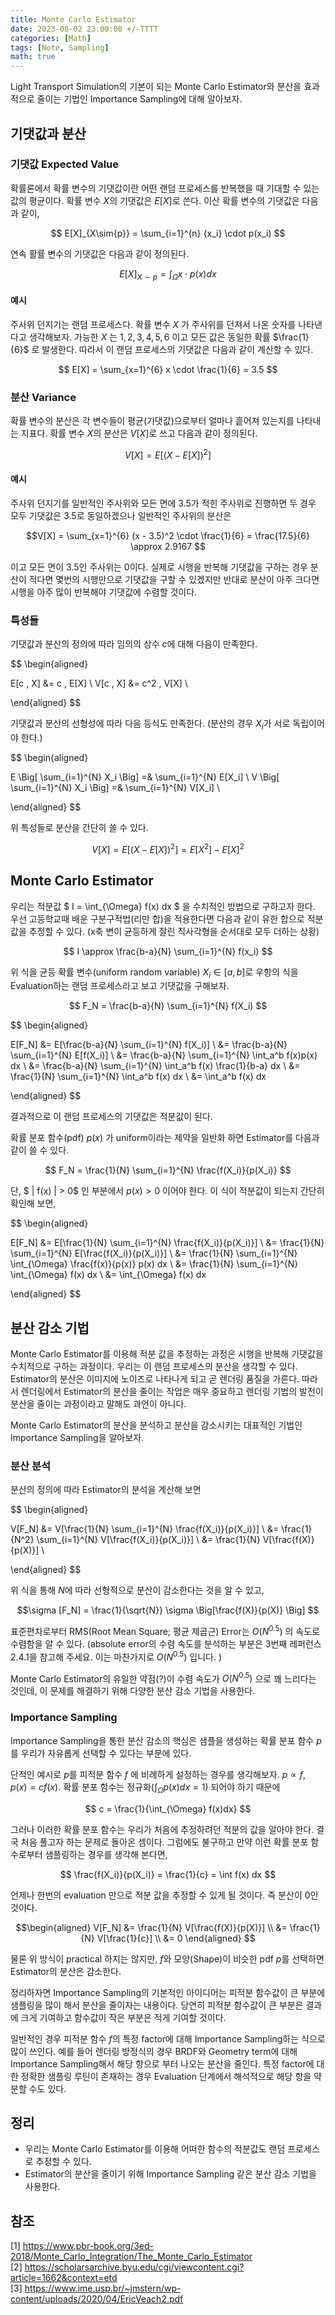 ```yaml
---
title: Monte Carlo Estimator
date: 2023-08-02 23:00:00 +/-TTTT
categories: [Math]
tags: [Note, Sampling]  
math: true
---
```


Light Transport Simulation의 기본이 되는 Monte Carlo Estimator와 분산을 효과적으로 줄이는 기법인 Importance Sampling에 대해 알아보자.

## 기댓값과 분산

### 기댓값 Expected Value

확률론에서 확률 변수의 기댓값이란 어떤 랜덤 프로세스를 반복했을 때 기대할 수 있는 값의 평균이다. 확률 변수 $X$의 기댓값은 $E[X]$로 쓴다. 이산 확률 변수의 기댓값은 다음과 같이, 

$$ E[X]_{X\sim{p}} = \sum_{i=1}^{n} {x_i} \cdot p(x_i) $$

연속 활률 변수의 기댓값은 다음과 같이 정의된다.

$$ E[X]_{X\sim{p}} = \int_{\Omega} x \cdot p(x) dx$$

#### 예시

주사위 던지기는 랜덤 프로세스다. 확률 변수 $X$ 가 주사위를 던져서 나온 숫자를 나타낸다고 생각해보자. 가능한 $X$ 는 $1, 2, 3, 4, 5, 6$ 이고 모든 값은 동일한 확률 $\frac{1}{6}$ 로 발생한다. 따라서 이 랜덤 프로세스의 기댓값은 다음과 같이 계산할 수 있다.

$$ E[X] = \sum_{x=1}^{6} x \cdot \frac{1}{6} = 3.5 $$

### 분산 Variance

확률 변수의 분산은 각 변수들이 평균(기댓값)으로부터 얼마나 흩어져 있는지를 나타내는 지표다. 확률 변수 $X$의 분산은 $V[X]$로 쓰고 다음과 같이 정의된다.

$$ V[X] = E[(X-E[X])^2] $$

#### 예시

주사위 던지기를 일반적인 주사위와 모든 면에 3.5가 적힌 주사위로 진행하면 두 경우 모두 기댓값은 3.5로 동일하겠으나 일반적인 주사위의 분산은 

$$V[X] = \sum_{x=1}^{6} (x - 3.5)^2 \cdot \frac{1}{6} = \frac{17.5}{6} \approx 2.9167 $$

이고 모든 면이 3.5인 주사위는 0이다. 실제로 시행을 반복해 기댓값을 구하는 경우 분산이 적다면 몇번의 시행만으로 기댓값을 구할 수 있겠지만 반대로 분산이 아주 크다면 시행을 아주 많이 반복해야 기댓값에 수렴할 것이다.

### 특성들

기댓값과 분산의 정의에 따라 임의의 상수 $c$에 대해 다음이 만족한다.

$$ \begin{aligned} 

E[c \, X] &= c \, E[X] \\
V[c \, X] &= c^2 \, V[X] \\

\end{aligned} $$

기댓값과 분산의 선형성에 따라 다음 등식도 만족한다. (분산의 경우 $X_i$가 서로 독립이어야 한다.)

$$ \begin{aligned} 

E \Big[ \sum_{i=1}^{N} X_i \Big] =& \sum_{i=1}^{N} E[X_i] \\
V \Big[ \sum_{i=1}^{N} X_i \Big] =& \sum_{i=1}^{N} V[X_i] \\

\end{aligned} $$

위 특성들로 분산을 간단히 쓸 수 있다.

$$ V[X] = E[(X-E[X])^2] = E[X^2] - E[X]^2 $$

## Monte Carlo Estimator

우리는 적분값 $ I = \int_{\Omega} f(x) dx $ 을 수치적인 방법으로 구하고자 한다. 우선 고등학교때 배운 구분구적법(리만 합)을 적용한다면 다음과 같이 유한 합으로 적분 값을 추정할 수 있다. (x축 변이 균등하게 잘린 직사각형을 순서대로 모두 더하는 상황)

$$ I \approx \frac{b-a}{N} \sum_{i=1}^{N}  f(x_i) $$

위 식을 균등 확률 변수(uniform random variable) $X_i \in [a,b]$로 우항의 식을 Evaluation하는 랜덤 프로세스라고 보고 기댓값을 구해보자.

$$ F_N = \frac{b-a}{N} \sum_{i=1}^{N} f(X_i) $$

$$ \begin{aligned} 

E[F_N] &= E[\frac{b-a}{N} \sum_{i=1}^{N} f(X_i)] \\ 
&= \frac{b-a}{N} \sum_{i=1}^{N} E[f(X_i)] \\
&= \frac{b-a}{N} \sum_{i=1}^{N} \int_a^b f(x)p(x) dx \\
&= \frac{b-a}{N} \sum_{i=1}^{N} \int_a^b f(x) \frac{1}{b-a} dx \\
&= \frac{1}{N} \sum_{i=1}^{N} \int_a^b f(x) dx \\
&= \int_a^b f(x) dx 

\end{aligned} $$

결과적으로 이 랜덤 프로세스의 기댓값은 적분값이 된다.

확률 분포 함수(pdf) $p(x)$ 가 uniform이라는 제약을 일반화 하면 Estimator를 다음과 같이 쓸 수 있다.

$$ F_N = \frac{1}{N} \sum_{i=1}^{N} \frac{f(X_i)}{p(X_i)} $$

단, $ \| f(x) \| > 0$ 인 부분에서 $p(x) > 0$ 이어야 한다. 이 식이 적분값이 되는지 간단히 확인해 보면, 

$$ \begin{aligned} 

E[F_N] &= E[\frac{1}{N} \sum_{i=1}^{N} \frac{f(X_i)}{p(X_i)}] \\ 
&= \frac{1}{N} \sum_{i=1}^{N} E[\frac{f(X_i)}{p(X_i)}] \\
&= \frac{1}{N} \sum_{i=1}^{N} \int_{\Omega} \frac{f(x)}{p(x)} p(x) dx \\
&= \frac{1}{N} \sum_{i=1}^{N} \int_{\Omega} f(x) dx \\
&= \int_{\Omega} f(x) dx 

\end{aligned} $$

## 분산 감소 기법

Monte Carlo Estimator를 이용해 적분 값을 추정하는 과정은 시행을 반복해 기댓값을 수치적으로 구하는 과정이다. 우리는 이 랜덤 프로세스의 분산을 생각할 수 있다. Estimator의 분산은 이미지에 노이즈로 나타나게 되고 곧 렌더링 품질을 가른다. 따라서 렌더링에서 Estimator의 분산을 줄이는 작업은 매우 중요하고 렌더링 기법의 발전이 분산을 줄이는 과정이라고 말해도 과언이 아니다.

Monte Carlo Estimator의 분산을 분석하고 분산을 감소시키는 대표적인 기법인 Importance Sampling을 알아보자.

### 분산 분석

분산의 정의에 따라 Estimator의 분석을 계산해 보면

$$ \begin{aligned} 

V[F_N] &= V[\frac{1}{N} \sum_{i=1}^{N} \frac{f(X_i)}{p(X_i)}] \\ 
&= \frac{1}{N^2} \sum_{i=1}^{N} V[\frac{f(X_i)}{p(X_i)}] \\ 
&= \frac{1}{N} V[\frac{f(X)}{p(X)}] \\

\end{aligned} $$

위 식을 통해 $N$에 따라 선형적으로 분산이 감소한다는 것을 알 수 있고,

$$\sigma [F_N] = \frac{1}{\sqrt{N}} \sigma \Big[\frac{f(X)}{p(X)} \Big] $$

표준편차로부터 RMS(Root Mean Square; 평균 제곱근) Error는 $O(N^{0.5})$ 의 속도로 수렴함을 알 수 있다. (absolute error의 수렴 속도를 분석하는 부분은 3번째 레퍼런스 2.4.1을 참고해 주세요. 이는 마찬가지로 $O(N^{0.5})$ 입니다. )

Monte Carlo Estimator의 유일한 약점(?)이 수렴 속도가 $O(N^{0.5})$ 으로 꽤 느리다는 것인데, 이 문제를 해결하기 위해 다양한 분산 감소 기법을 사용한다. 

### Importance Sampling

Importance Sampling을 통한 분산 감소의 핵심은 샘플을 생성하는 확률 분포 함수 $p$를 우리가 자유롭게 선택할 수 있다는 부분에 있다.

단적인 예시로 $p$를 피적분 함수 $f$ 에 비례하게 설정하는 경우를 생각해보자. $p \propto f,\, p(x) = cf(x)$. 확률 분포 함수는 정규화($\int_{\Omega} p(x) dx = 1$) 되어야 하기 때문에

$$ c = \frac{1}{\int_{\Omega} f(x)dx} $$

그러나 이러한 확률 분포 함수는 우리가 처음에 추정하려던 적분의 값을 알아야 한다. 결국 처음 풀고자 하는 문제로 돌아온 셈이다. 그럼에도 불구하고 만약 이런 확률 분포 함수로부터 샘플링하는 경우를 생각해 본다면,

$$ \frac{f(X_i)}{p(X_i)} = \frac{1}{c} = \int f(x) dx $$

언제나 한번의 evaluation 만으로 적분 값을 추정할 수 있게 될 것이다. 즉 분산이 0인 것이다.

$$\begin{aligned}
V[F_N] &= \frac{1}{N} V[\frac{f(X)}{p(X)}] \\
&= \frac{1}{N} V[\frac{1}{c}] \\
&= 0
\end{aligned} $$

물론 위 방식이 practical 하지는 않지만, $f$와 모양(Shape)이 비슷한 pdf $p$를 선택하면 Estimator의 분산은 감소한다.

정리하자면 Importance Sampling의 기본적인 아이디어는 피적분 함수값이 큰 부분에 샘플링을 많이 해서 분산을 줄이자는 내용이다. 당연히 피적분 함수값이 큰 부분은 결과에 크게 기여하고 함수값이 작은 부분은 적게 기여할 것이다.

일반적인 경우 피적분 함수 $f$의 특정 factor에 대해 Importance Sampling하는 식으로 많이 쓰인다. 예를 들어 렌더링 방정식의 경우 BRDF와 Geometry term에 대해 Importance Sampling해서 해당 항으로 부터 나오는 분산을 줄인다. 특정 factor에 대한 정확한 샘플링 루틴이 존재하는 경우 Evaluation 단계에서 해석적으로 해당 항을 약분할 수도 있다.

## 정리

- 우리는 Monte Carlo Estimator를 이용해 어떠한 함수의 적분값도 랜덤 프로세스로 추정할 수 있다.
- Estimator의 분산을 줄이기 위해 Importance Sampling 같은 분산 감소 기법을 사용한다.

## 참조

[1] <https://www.pbr-book.org/3ed-2018/Monte_Carlo_Integration/The_Monte_Carlo_Estimator>  
[2] <https://scholarsarchive.byu.edu/cgi/viewcontent.cgi?article=1662&context=etd>  
[3] <https://www.ime.usp.br/~jmstern/wp-content/uploads/2020/04/EricVeach2.pdf>  

